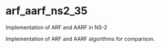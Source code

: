 # arf_aarf_ns2_35
Implementation of ARF and AARF in NS-2

Implementation of ARF and AARF algorithms for comparison. 
